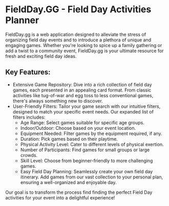 # FieldDay.GG - Field Day Activities Planner

FieldDay.gg is a web application designed to alleviate the stress of organizing field day events and to introduce a plethora of unique and engaging games. Whether you're looking to spice up a family gathering or add a twist to a community event, FieldDay.gg is your ultimate resource for fresh and exciting field day ideas.

## Key Features:

-   Extensive Game Repository: Dive into a rich collection of field day games, each presented in an appealing card format. From classic activities like tug-of-war and egg toss to less conventional games, there's always something new to discover.
-   User-Friendly Filters: Tailor your game search with our intuitive filters, designed to match your specific event needs. Our expanded list of filters includes:
    -   Age Range: Select games suitable for specific age groups.
    -   Indoor/Outdoor: Choose based on your event location.
    -   Equipment Needed: Filter games by the equipment required, if any.
    -   Duration: Pick games based on their playtime.
    -   Physical Activity Level: Cater to different levels of physical exertion.
    -   Number of Participants: Find games for small groups or large crowds.
    -   Skill Level: Choose from beginner-friendly to more challenging games.
    -   Easy Field Day Planning: Seamlessly create your own field day itinerary. Add games from our vast collection to your personal plan, ensuring a well-organized and enjoyable day.

Our goal is to transform the process find finding the perfect Field Day activities for your event into a delightful experience!
